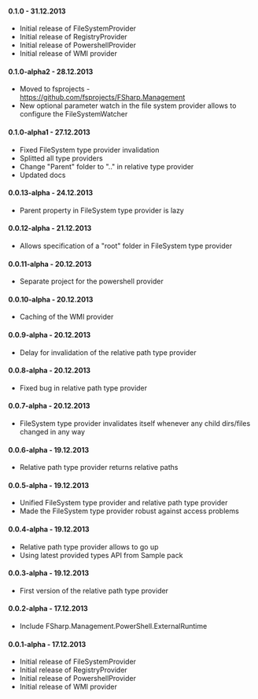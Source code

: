 #### 0.1.0 - 31.12.2013
* Initial release of FileSystemProvider
* Initial release of RegistryProvider
* Initial release of PowershellProvider
* Initial release of WMI provider

#### 0.1.0-alpha2 - 28.12.2013
* Moved to fsprojects - https://github.com/fsprojects/FSharp.Management
* New optional parameter watch in the file system provider allows to configure the FileSystemWatcher

#### 0.1.0-alpha1 - 27.12.2013
* Fixed FileSystem type provider invalidation
* Splitted all type providers
* Change "Parent" folder to ".." in relative type provider
* Updated docs

#### 0.0.13-alpha - 24.12.2013
* Parent property in FileSystem type provider is lazy

#### 0.0.12-alpha - 21.12.2013
* Allows specification of a "root" folder in FileSystem type provider

#### 0.0.11-alpha - 20.12.2013
* Separate project for the powershell provider

#### 0.0.10-alpha - 20.12.2013
* Caching of the WMI provider

#### 0.0.9-alpha - 20.12.2013
* Delay for invalidation of the relative path type provider

#### 0.0.8-alpha - 20.12.2013
* Fixed bug in relative path type provider

#### 0.0.7-alpha - 20.12.2013
* FileSystem type provider invalidates itself whenever any child dirs/files changed in any way

#### 0.0.6-alpha - 19.12.2013
* Relative path type provider returns relative paths

#### 0.0.5-alpha - 19.12.2013
* Unified FileSystem type provider and relative path type provider
* Made the FileSystem type provider robust against access problems

#### 0.0.4-alpha - 19.12.2013 
* Relative path type provider allows to go up
* Using latest provided types API from Sample pack

#### 0.0.3-alpha - 19.12.2013 
* First version of the relative path type provider

#### 0.0.2-alpha - 17.12.2013 
* Include FSharp.Management.PowerShell.ExternalRuntime

#### 0.0.1-alpha - 17.12.2013 
* Initial release of FileSystemProvider
* Initial release of RegistryProvider
* Initial release of PowershellProvider
* Initial release of WMI provider